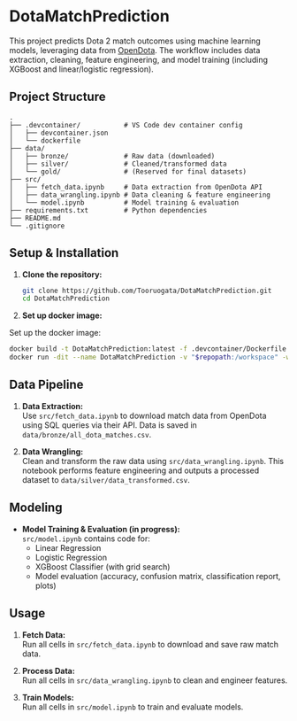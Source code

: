 # DotaMatchPrediction

This project predicts Dota 2 match outcomes using machine learning models, leveraging data from [OpenDota](https://www.opendota.com/). The workflow includes data extraction, cleaning, feature engineering, and model training (including XGBoost and linear/logistic regression).

## Project Structure

```
.
├── .devcontainer/           # VS Code dev container config
│   ├── devcontainer.json
│   └── dockerfile
├── data/
│   ├── bronze/              # Raw data (downloaded)
│   ├── silver/              # Cleaned/transformed data
│   └── gold/                # (Reserved for final datasets)
├── src/
│   ├── fetch_data.ipynb     # Data extraction from OpenDota API
│   ├── data_wrangling.ipynb # Data cleaning & feature engineering
│   └── model.ipynb          # Model training & evaluation
├── requirements.txt         # Python dependencies
├── README.md
└── .gitignore
```

## Setup & Installation

1. **Clone the repository:**


   ```sh
   git clone https://github.com/Tooruogata/DotaMatchPrediction.git
   cd DotaMatchPrediction
   ```

2. **Set up docker image:**

Set up the docker image:
   ```sh
   docker build -t DotaMatchPrediction:latest -f .devcontainer/Dockerfile .
   docker run -dit --name DotaMatchPrediction -v "$repopath:/workspace" -w /workspace DotaMatchPrediction:latest
   ```


## Data Pipeline

1. **Data Extraction:**  
   Use `src/fetch_data.ipynb` to download match data from OpenDota using SQL queries via their API. Data is saved in `data/bronze/all_dota_matches.csv`.

2. **Data Wrangling:**  
   Clean and transform the raw data using `src/data_wrangling.ipynb`. This notebook performs feature engineering and outputs a processed dataset to `data/silver/data_transformed.csv`.

## Modeling

- **Model Training & Evaluation (in progress):**  
  `src/model.ipynb` contains code for:
  - Linear Regression
  - Logistic Regression
  - XGBoost Classifier (with grid search)
  - Model evaluation (accuracy, confusion matrix, classification report, plots)

## Usage

1. **Fetch Data:**  
   Run all cells in `src/fetch_data.ipynb` to download and save raw match data.

2. **Process Data:**  
   Run all cells in `src/data_wrangling.ipynb` to clean and engineer features.

3. **Train Models:**  
   Run all cells in `src/model.ipynb` to train and evaluate models.